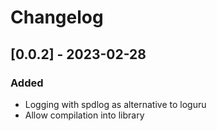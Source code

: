 # Changelog

## [0.0.2] - 2023-02-28
### Added
- Logging with spdlog as alternative to loguru
- Allow compilation into library
